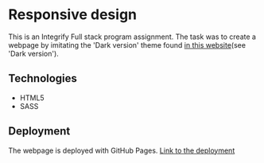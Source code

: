 # Responsive design

This is an Integrify Full stack program assignment. The task was to create a webpage by imitating the 'Dark version' theme found [in this website](https://preview.themeforest.net/item/maido-multipurpose-ghost-blog-theme/full_screen_preview/24837109?_ga=2.259990478.570486835.1654146705-2133876429.1654146705)(see 'Dark version'). 

## Technologies

- HTML5
- SASS

## Deployment

The webpage is deployed with GitHub Pages.
[Link to the deployment]()

